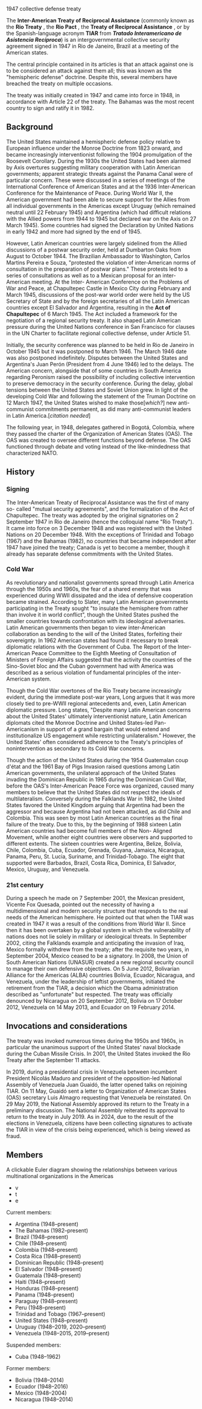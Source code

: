 1947 collective defense treaty

The **Inter-American Treaty of Reciprocal Assistance** (commonly known as the
**Rio Treaty** , the **Rio Pact** , the **Treaty of Reciprocal Assistance** ,
or by the Spanish-language acronym **TIAR** from _**Tratado Interamericano de
Asistencia Recíproca**_) is an intergovernmental collective security agreement
signed in 1947 in Rio de Janeiro, Brazil at a meeting of the American states.

The central principle contained in its articles is that an attack against one
is to be considered an attack against them all; this was known as the
"hemispheric defense" doctrine. Despite this, several members have breached
the treaty on multiple occasions.

The treaty was initially created in 1947 and came into force in 1948, in
accordance with Article 22 of the treaty. The Bahamas was the most recent
country to sign and ratify it in 1982.

## Background

The United States maintained a hemispheric defense policy relative to European
influence under the Monroe Doctrine from 1823 onward, and became increasingly
interventionist following the 1904 promulgation of the Roosevelt Corollary.
During the 1930s the United States had been alarmed by Axis overtures
suggesting military cooperation with Latin American governments; apparent
strategic threats against the Panama Canal were of particular concern. These
were discussed in a series of meetings of the International Conference of
American States and at the 1936  Inter-American Conference for the Maintenance
of Peace. During World War II, the American government had been able to secure
support for the Allies from all individual governments in the Americas except
Uruguay (which remained neutral until 22 February 1945) and Argentina (which
had difficult relations with the Allied powers from 1944 to 1945 but declared
war on the Axis on 27 March 1945). Some countries had signed the Declaration
by United Nations in early 1942 and more had signed by the end of 1945.

However, Latin American countries were largely sidelined from the Allied
discussions of a postwar security order, held at Dumbarton Oaks from August to
October 1944. The Brazilian Ambassador to Washington, Carlos Martins Pereira e
Souza, "protested the violation of inter-American norms of consultation in the
preparation of postwar plans." These protests led to a series of consultations
as well as to a Mexican proposal for an inter-American meeting. At the Inter-
American Conference on the Problems of War and Peace, at Chapultepec Castle in
Mexico City during February and March 1945, discussions of the post-war world
order were held by the US Secretary of State and by the foreign secretaries of
all the Latin American countries except El Salvador and Argentina, resulting
in the **Act of Chapultepec** of 6 March 1945. The Act included a framework
for the negotiation of a regional security treaty. It also shaped Latin
American pressure during the United Nations conference in San Francisco for
clauses in the UN Charter to facilitate regional collective defense, under
Article 51.

Initially, the security conference was planned to be held in Rio de Janeiro in
October 1945 but it was postponed to March 1946. The March 1946 date was also
postponed indefinitely. Disputes between the United States and Argentina's
Juan Perón (President from 4 June 1946) led to the delays. The American
concern, alongside that of some countries in South America regarding Peronism
raised the possibility of including collective intervention to preserve
democracy in the security conference. During the delay, global tensions
between the United States and Soviet Union grew. In light of the developing
Cold War and following the statement of the Truman Doctrine on 12 March 1947,
the United States wished to make those[_which?_] new anti-communist
commitments permanent, as did many anti-communist leaders in Latin
America.[_citation needed_]

The following year, in 1948, delegates gathered in Bogotá, Colombia, where
they passed the charter of the Organization of American States (OAS). The OAS
was created to oversee different functions beyond defense. The OAS functioned
through debate and voting instead of the like-mindedness that characterized
NATO.

## History

### Signing

The Inter-American Treaty of Reciprocal Assistance was the first of many so-
called "mutual security agreements", and the formalization of the Act of
Chapultepec. The treaty was adopted by the original signatories on 2 September
1947 in Rio de Janeiro (hence the colloquial name "Rio Treaty"). It came into
force on 3 December 1948 and was registered with the United Nations on 20
December 1948. With the exceptions of Trinidad and Tobago (1967) and the
Bahamas (1982), no countries that became independent after 1947 have joined
the treaty; Canada is yet to become a member, though it already has separate
defense commitments with the United States.

### Cold War

As revolutionary and nationalist governments spread through Latin America
through the 1950s and 1960s, the fear of a shared enemy that was experienced
during WWII dissipated and the idea of defensive cooperation became strained.
According to Slater, many Latin American governments participating in the
Treaty sought "to insulate the hemisphere from rather than involve it in world
conflict", though the United States pushed the smaller countries towards
confrontation with its ideological adversaries. Latin American governments
then began to view inter-American collaboration as bending to the will of the
United States, forfeiting their sovereignty. In 1962 American states had found
it necessary to break diplomatic relations with the Government of Cuba. The
Report of the Inter-American Peace Committee to the Eighth Meeting of
Consultation of Ministers of Foreign Affairs suggested that the activity the
countries of the Sino-Soviet bloc and the Cuban government had with America
was described as a serious violation of fundamental principles of the inter-
American system.

Though the Cold War overtones of the Rio Treaty became increasingly evident,
during the immediate post-war years, Long argues that it was more closely tied
to pre-WWII regional antecedents and, even, Latin American diplomatic
pressure. Long states, "Despite many Latin American concerns about the United
States' ultimately interventionist nature, Latin American diplomats cited the
Monroe Doctrine and United States-led Pan-Americanism in support of a grand
bargain that would extend and institutionalize US engagement while restricting
unilateralism." However, the United States' often considered adherence to the
Treaty's principles of nonintervention as secondary to its Cold War concerns.

Though the action of the United States during the 1954 Guatemalan coup d'état
and the 1961 Bay of Pigs Invasion raised questions among Latin American
governments, the unilateral approach of the United States invading the
Dominican Republic in 1965 during the Dominican Civil War, before the OAS's
Inter-American Peace Force was organized, caused many members to believe that
the United States did not respect the ideals of multilateralism. Conversely
during the Falklands War in 1982, the United States favored the United Kingdom
arguing that Argentina had been the aggressor and because Argentina had not
been attacked, as did Chile and Colombia. This was seen by most Latin American
countries as the final failure of the treaty. Due to this, by the beginning of
1988 sixteen Latin American countries had become full members of the Non-
Aligned Movement, while another eight countries were observers and supported
to different extents. The sixteen countries were Argentina, Belize, Bolivia,
Chile, Colombia, Cuba, Ecuador, Grenada, Guyana, Jamaica, Nicaragua, Panama,
Peru, St. Lucia, Suriname, and Trinidad-Tobago. The eight that supported were
Barbados, Brazil, Costa Rica, Dominica, El Salvador, Mexico, Uruguay, and
Venezuela.

### 21st century

During a speech he made on 7 September 2001, the Mexican president, Vicente
Fox Quesada, pointed out the necessity of having a multidimensional and modern
security structure that responds to the real needs of the American hemisphere.
He pointed out that when the TIAR was created in 1947 it was a result of the
conditions from World War II. Since then it has been overtaken by a global
system in which the vulnerability of nations does not lie solely in military
or ideological threats. In September 2002, citing the Falklands example and
anticipating the invasion of Iraq, Mexico formally withdrew from the treaty;
after the requisite two years, in September 2004, Mexico ceased to be a
signatory. In 2008, the Union of South American Nations (UNASUR) created a new
regional security council to manage their own defensive objectives. On 5 June
2012, Bolivarian Alliance for the Americas (ALBA) countries Bolivia, Ecuador,
Nicaragua, and Venezuela, under the leadership of leftist governments,
initiated the retirement from the TIAR, a decision which the Obama
administration described as "unfortunate" but respected. The treaty was
officially denounced by Nicaragua on 20 September 2012, Bolivia on 17 October
2012, Venezuela on 14 May 2013, and Ecuador on 19 February 2014.

## Invocations and considerations

The treaty was invoked numerous times during the 1950s and 1960s, in
particular the unanimous support of the United States' naval blockade during
the Cuban Missile Crisis. In 2001, the United States invoked the Rio Treaty
after the September 11 attacks.

In 2019, during a presidential crisis in Venezuela between incumbent President
Nicolás Maduro and president of the opposition-led National Assembly of
Venezuela Juan Guaidó, the latter opened talks on rejoining TIAR. On 11 May,
Guaidó sent a letter to Organization of American States (OAS) secretary Luis
Almagro requesting that Venezuela be reinstated. On 29 May 2019, the National
Assembly approved its return to the Treaty in a preliminary discussion. The
National Assembly reiterated its approval to return to the treaty in July
2019. As in 2024, due to the result of the elections in Venezuela, citizens
have been collecting signatures to activate the TIAR in view of the crisis
being experienced, which is being viewed as fraud.

## Members

A clickable Euler diagram showing the relationships between various
multinational organizations in the Americas

  * v
  * t
  * e

Current members:

  * Argentina (1948–present)
  * The Bahamas (1982–present)
  * Brazil (1948–present)
  * Chile (1948–present)
  * Colombia (1948–present)
  * Costa Rica (1948–present)
  * Dominican Republic (1948–present)
  * El Salvador (1948–present)
  * Guatemala (1948–present)
  * Haiti (1948–present)
  * Honduras (1948–present)
  * Panama (1948–present)
  * Paraguay (1948–present)
  * Peru (1948–present)
  * Trinidad and Tobago (1967–present)
  * United States (1948–present)
  * Uruguay (1948–2019, 2020–present)
  * Venezuela (1948–2015, 2019–present)

Suspended members:

  * Cuba (1948–1962)

Former members:

  * Bolivia (1948–2014)
  * Ecuador (1948–2016)
  * Mexico (1948–2004)
  * Nicaragua (1948–2014)